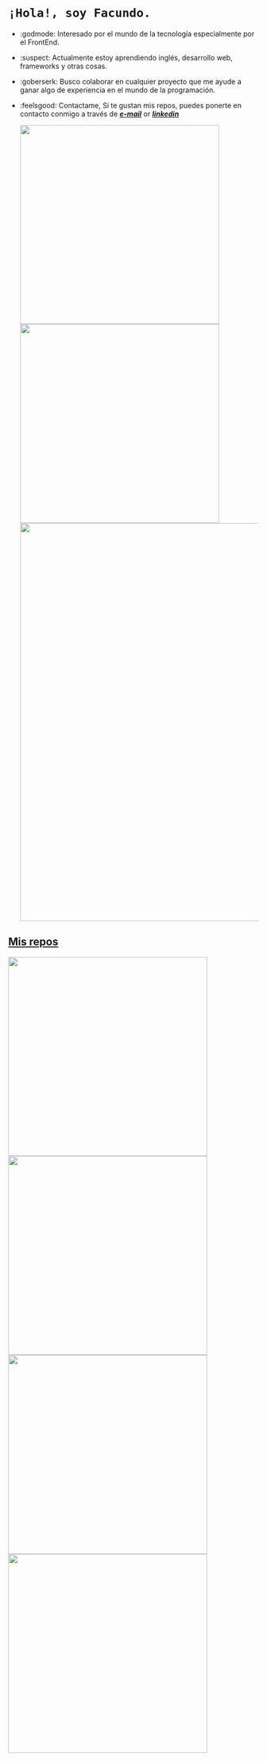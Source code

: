 # ```¡Hola!, soy Facundo.```

* :godmode: Interesado por el mundo de la tecnología especialmente por el FrontEnd.
* :suspect:  Actualmente estoy aprendiendo inglés, desarrollo web, frameworks y otras cosas.
* :goberserk: Busco colaborar en cualquier proyecto que me ayude a ganar algo de experiencia en el mundo de la programación.
* :feelsgood: Contactame, Si te gustan mis repos, puedes ponerte en contacto conmigo a través de _**[e-mail](mailto:facumorel1996@gmail.com)**_ or _**[linkedin](https://www.linkedin.com/in/facundomorel)**_

  <p align="left">
  <a href="https://github.com/FacuMorel"><img width="400" src="https://github-readme-stats.vercel.app/api?username=FacuMorel&show_icons=true&theme=gruvbox">
  <a href="https://github.com/FacuMorel"><img width="400" src="https://github-readme-stats.vercel.app/api/top-langs/?username=FacuMorel&hide=html,scss,css,shell&langs_count=10&layout=compact&theme=gruvbox">
  <a href="https://github.com/FacuMorel"><img width="800" src="https://github-profile-trophy.vercel.app/?username=FacuMorel&row=1&column=5&theme=gruvbox">
</p>

    
## Mis repos
    
<p align="left">
  
   <a href="https://github.com/FacuMorel/cotizador"><img width="400" src="https://github-readme-stats.vercel.app/api/pin/?username=FacuMorel&repo=cotizador&langs_count=5&theme=gruvbox">
  <a href="https://github.com/FacuMorel/Citas"><img width="400" src="https://github-readme-stats.vercel.app/api/pin/?username=FacuMorel&card_height=300&&repo=Citas&langs_count=5&layout=compact&theme=gruvbox">
  <a href="https://github.com/FacuMorel/breakingbad"><img width="400" src="https://github-readme-stats.vercel.app/api/pin/?username=FacuMorel&repo=breakingbad&layout=compact&theme=gruvbox">
    <a href="https://github.com/FacuMorel/preview"><img width="400" src="https://github-readme-stats.vercel.app/api/pin/?username=FacuMorel&repo=preview&layout=compact&theme=gruvbox">
</p>  
